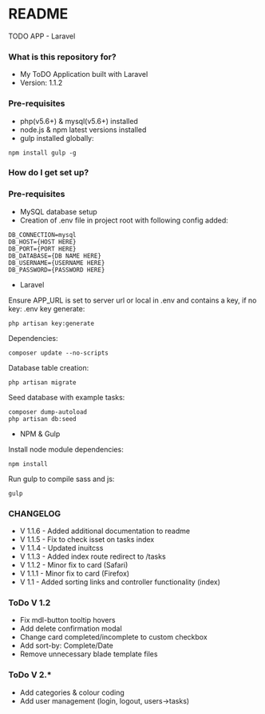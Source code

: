 # README #

TODO APP - Laravel

### What is this repository for? ###

* My ToDO Application built with Laravel
* Version: 1.1.2

### Pre-requisites ###

* php(v5.6+) & mysql(v5.6+) installed
* node.js & npm latest versions installed
* gulp installed globally:
```
npm install gulp -g
```

### How do I get set up? ###
### Pre-requisites ###

* MySQL database setup
* Creation of .env file in project root with following config added:
```
DB_CONNECTION=mysql
DB_HOST={HOST HERE}
DB_PORT={PORT HERE}
DB_DATABASE={DB NAME HERE}
DB_USERNAME={USERNAME HERE}
DB_PASSWORD={PASSWORD HERE}
```

* Laravel

Ensure APP_URL is set to server url or local in .env and contains a key, if no key:
.env key generate:
```
php artisan key:generate
```

Dependencies:
```
composer update --no-scripts
```

Database table creation:
```
php artisan migrate
```

Seed database with example tasks:
```
composer dump-autoload
php artisan db:seed
```

* NPM & Gulp

Install node module dependencies:
```
npm install
```

Run gulp to compile sass and js:
```
gulp
```


### CHANGELOG ###

* V 1.1.6 - Added additional documentation to readme
* V 1.1.5 - Fix to check isset on tasks index
* V 1.1.4 - Updated inuitcss
* V 1.1.3 - Added index route redirect to /tasks
* V 1.1.2 - Minor fix to card (Safari)
* V 1.1.1 - Minor fix to card (Firefox)
* V 1.1 - Added sorting links and controller functionality (index)

### ToDo V 1.2 ###

* Fix mdl-button tooltip hovers
* Add delete confirmation modal
* Change card completed/incomplete to custom checkbox
* Add sort-by: Complete/Date
* Remove unnecessary blade template files

### ToDo V 2.* ###
* Add categories & colour coding
* Add user management (login, logout, users->tasks)